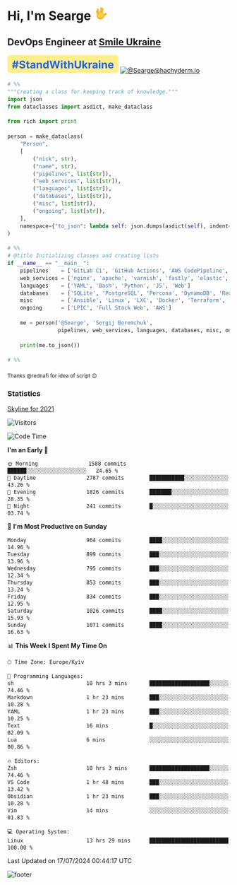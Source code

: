 # Hi, I'm Searge <img src="images/vulcan.webp" style="display: inline-block; margin: 0; height: 2rem" alt="Vulcan salute" />

## DevOps Engineer at [Smile Ukraine](https://smile-ukraine.com/en)

[![Stand With Ukraine](https://raw.githubusercontent.com/vshymanskyy/StandWithUkraine/main/badges/StandWithUkraine.svg)](https://stand-with-ukraine.pp.ua)
<a rel="me" href="https://hachyderm.io/@Searge">![@Searge@hachyderm.io](https://img.shields.io/badge/-@Searge-%232B90D9?logo=mastodon&logoColor=white)</a>

```python
# %%
"""Creating a class for keeping track of knowledge."""
import json
from dataclasses import asdict, make_dataclass

from rich import print

person = make_dataclass(
    "Person",
    [
        ("nick", str),
        ("name", str),
        ("pipelines", list[str]),
        ("web_services", list[str]),
        ("languages", list[str]),
        ("databases", list[str]),
        ("misc", list[str]),
        ("ongoing", list[str]),
    ],
    namespace={"to_json": lambda self: json.dumps(asdict(self), indent=4)},
)

# %%
# @title Initializing classes and creating lists
if __name__ == "__main__":
    pipelines    = ['GitLab Ci', 'GitHub Actions', 'AWS CodePipeline', 'Jenkins']
    web_services = ['nginx', 'apache', 'varnish', 'fastly', 'elastic', 'solr']
    languages    = ['YAML', 'Bash', 'Python', 'JS', 'Web']
    databases    = ['SQLite', 'PostgreSQL', 'Percona', 'DynamoDB', 'Redis']
    misc         = ['Ansible', 'Linux', 'LXC', 'Docker', 'Terraform', 'AWS']
    ongoing      = ['LPIC', 'Full Stack Web', 'AWS']

    me = person('@Searge', 'Sergij Boremchuk',
                pipelines, web_services, languages, databases, misc, ongoing)

    print(me.to_json())

# %%

```

<sub>Thanks @rednafi for idea of script :wink:</sub>

### Statistics

[Skyline for 2021](https://skyline.github.com/Searge/2021)

![Visitors](https://komarev.com/ghpvc/?username=searge&label=Profile%20views&color=0e75b6&style=flat) 
<!--START_SECTION:waka-->
![Code Time](http://img.shields.io/badge/Code%20Time-2%2C664%20hrs%201%20min-blue)

**I'm an Early 🐤** 

```text
🌞 Morning                1588 commits        ██████░░░░░░░░░░░░░░░░░░░   24.65 % 
🌆 Daytime                2787 commits        ███████████░░░░░░░░░░░░░░   43.26 % 
🌃 Evening                1826 commits        ███████░░░░░░░░░░░░░░░░░░   28.35 % 
🌙 Night                  241 commits         █░░░░░░░░░░░░░░░░░░░░░░░░   03.74 % 
```
📅 **I'm Most Productive on Sunday** 

```text
Monday                   964 commits         ████░░░░░░░░░░░░░░░░░░░░░   14.96 % 
Tuesday                  899 commits         ███░░░░░░░░░░░░░░░░░░░░░░   13.96 % 
Wednesday                795 commits         ███░░░░░░░░░░░░░░░░░░░░░░   12.34 % 
Thursday                 853 commits         ███░░░░░░░░░░░░░░░░░░░░░░   13.24 % 
Friday                   834 commits         ███░░░░░░░░░░░░░░░░░░░░░░   12.95 % 
Saturday                 1026 commits        ████░░░░░░░░░░░░░░░░░░░░░   15.93 % 
Sunday                   1071 commits        ████░░░░░░░░░░░░░░░░░░░░░   16.63 % 
```


📊 **This Week I Spent My Time On** 

```text
🕑︎ Time Zone: Europe/Kyiv

💬 Programming Languages: 
sh                       10 hrs 3 mins       ███████████████████░░░░░░   74.46 % 
Markdown                 1 hr 23 mins        ███░░░░░░░░░░░░░░░░░░░░░░   10.28 % 
YAML                     1 hr 23 mins        ███░░░░░░░░░░░░░░░░░░░░░░   10.25 % 
Text                     16 mins             █░░░░░░░░░░░░░░░░░░░░░░░░   02.09 % 
Lua                      6 mins              ░░░░░░░░░░░░░░░░░░░░░░░░░   00.86 % 

🔥 Editors: 
Zsh                      10 hrs 3 mins       ███████████████████░░░░░░   74.46 % 
VS Code                  1 hr 48 mins        ███░░░░░░░░░░░░░░░░░░░░░░   13.42 % 
Obsidian                 1 hr 23 mins        ███░░░░░░░░░░░░░░░░░░░░░░   10.28 % 
Vim                      14 mins             ░░░░░░░░░░░░░░░░░░░░░░░░░   01.83 % 

💻 Operating System: 
Linux                    13 hrs 29 mins      █████████████████████████   100.00 % 
```


 Last Updated on 17/07/2024 00:44:17 UTC
<!--END_SECTION:waka-->

![footer](https://capsule-render.vercel.app/api?type=waving&color=gradient&customColorList=14,21&height=82&section=footer)
